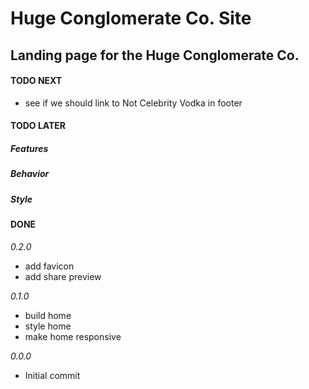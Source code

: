 # Huge Conglomerate Co. Site

## Landing page for the Huge Conglomerate Co.

#### TODO NEXT

- see if we should link to Not Celebrity Vodka in footer

#### TODO LATER

##### Features

##### Behavior

##### Style

#### DONE

_0.2.0_

- add favicon
- add share preview

_0.1.0_

- build home
- style home
- make home responsive

_0.0.0_

- Initial commit
